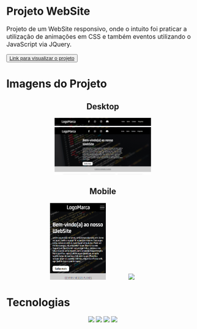# Projeto WebSite
<p style="font-size: 16px;">Projeto de um WebSite responsivo, onde o intuito foi praticar a utilização de animações em CSS e também eventos utilizando o JavaScript via JQuery.</p>

<button style="cursor: pointer;"><a href="https://joaoparaujocr.github.io/WebSite/" target="blank">Link para visualizar o projeto</a></button>

# Imagens do Projeto
<div align="center">
    <h2>Desktop</h2>
    <div style="display: inline-block; width: 50%;">
        <img src="images/gif-1.gif">
        <img src="images/img-1.png">
    </div>
    <h2>Mobile</h2>
    <div style="display: inline-block; width: 29%;">
        <img src="images/gif-1m.gif">
    </div>
    <div style="display: inline-block; width: 25%;">
        <img src="images/gif-2m.gif">
    </div>
</div>

# Tecnologias
<div align="center">
    <img width="35px" src="https://cdn.jsdelivr.net/gh/devicons/devicon/icons/html5/html5-original.svg" />
    <img width="35px" src="https://cdn.jsdelivr.net/gh/devicons/devicon/icons/css3/css3-original.svg" />
    <img width="35px" src="https://cdn.jsdelivr.net/gh/devicons/devicon/icons/javascript/javascript-original.svg" />
    <img width="35px" src="https://cdn.jsdelivr.net/gh/devicons/devicon/icons/jquery/jquery-plain-wordmark.svg" />
</div>

